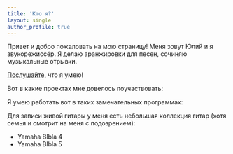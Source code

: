 ```yaml
---
title: 'Кто я?'
layout: single
author_profile: true
---
```


Привет и добро пожаловать на мою страницу! Меня зовут Юлий и я звукорежиссёр. 
Я делаю аранжировки для песен, сочиняю музыкальные отрывки.

[Послушайте](https://georgy-july.github.io/music/), что я умею!

Вот в какие проектах мне довелось поучаствовать:

Я умею работать вот в таких замечательных программах:

Для записи живой гитары у меня есть небольшая коллекция гитар (хотя семья и смотрит на меня с подозрением):

- Yamaha Blbla 4
- Yamaha Blbla 5